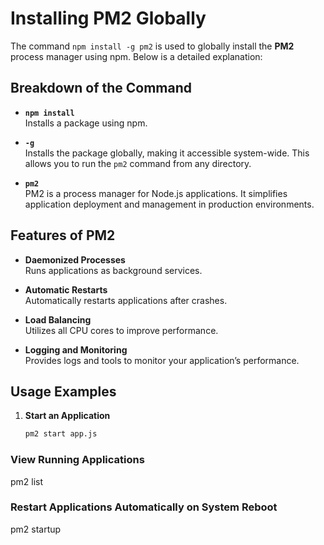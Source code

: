 # Installing PM2 Globally

The command `npm install -g pm2` is used to globally install the **PM2** process manager using npm. Below is a detailed explanation:

## Breakdown of the Command

- **`npm install`**  
  Installs a package using npm.

- **`-g`**  
  Installs the package globally, making it accessible system-wide. This allows you to run the `pm2` command from any directory.

- **`pm2`**  
  PM2 is a process manager for Node.js applications. It simplifies application deployment and management in production environments.

## Features of PM2

- **Daemonized Processes**  
  Runs applications as background services.

- **Automatic Restarts**  
  Automatically restarts applications after crashes.

- **Load Balancing**  
  Utilizes all CPU cores to improve performance.

- **Logging and Monitoring**  
  Provides logs and tools to monitor your application’s performance.

## Usage Examples

1. **Start an Application**  
   ```bash
   pm2 start app.js
### View Running Applications
   pm2 list
### Restart Applications Automatically on System Reboot
   pm2 startup


